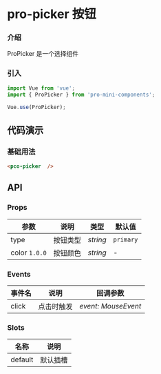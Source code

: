 # pro-picker 按钮

### 介绍

ProPicker 是一个选择组件

### 引入

```js
import Vue from 'vue';
import { ProPicker } from 'pro-mini-components';

Vue.use(ProPicker);
```

## 代码演示

### 基础用法

```html
<pco-picker  />
```

## API

### Props

| 参数          | 说明     | 类型     | 默认值    |
| ------------- | -------- | -------- | --------- |
| type          | 按钮类型 | _string_ | `primary` |
| color `1.0.0` | 按钮颜色 | _string_ | -         |

### Events

| 事件名 | 说明       | 回调参数            |
| ------ | ---------- | ------------------- |
| click  | 点击时触发 | _event: MouseEvent_ |

### Slots

| 名称    | 说明     |
| ------- | -------- |
| default | 默认插槽 |
